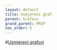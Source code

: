 ```yaml
---
layout: default
title: Usmjereni graf
parent: Grafovi
grand_parent: PRSP
nav_order: 5
---
```


#[Usmjereni grafovi](https://cses.fi/book/book.pdf#chapter.16)